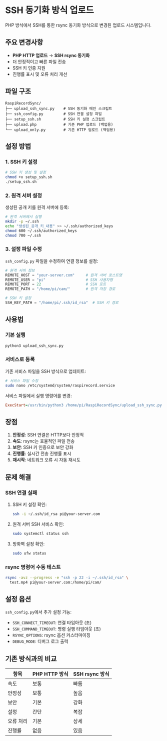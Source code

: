 # SSH 동기화 방식 업로드

PHP 방식에서 SSH를 통한 rsync 동기화 방식으로 변경된 업로드 시스템입니다.

## 주요 변경사항

- **PHP HTTP 업로드** → **SSH rsync 동기화**
- 더 안정적이고 빠른 파일 전송
- SSH 키 인증 지원
- 진행률 표시 및 오류 처리 개선

## 파일 구조

```
RaspiRecordSync/
├── upload_ssh_sync.py    # SSH 동기화 메인 스크립트
├── ssh_config.py         # SSH 연결 설정 파일
├── setup_ssh.sh          # SSH 키 설정 스크립트
├── upload.php            # 기존 PHP 업로드 (백업용)
└── upload_only.py        # 기존 HTTP 업로드 (백업용)
```

## 설정 방법

### 1. SSH 키 설정

```bash
# SSH 키 생성 및 설정
chmod +x setup_ssh.sh
./setup_ssh.sh
```

### 2. 원격 서버 설정

생성된 공개 키를 원격 서버에 등록:

```bash
# 원격 서버에서 실행
mkdir -p ~/.ssh
echo "생성된_공개_키_내용" >> ~/.ssh/authorized_keys
chmod 600 ~/.ssh/authorized_keys
chmod 700 ~/.ssh
```

### 3. 설정 파일 수정

`ssh_config.py` 파일을 수정하여 연결 정보를 설정:

```python
# 원격 서버 정보
REMOTE_HOST = "your-server.com"     # 원격 서버 호스트명
REMOTE_USER = "pi"                  # SSH 사용자명
REMOTE_PORT = 22                    # SSH 포트
REMOTE_PATH = "/home/pi/cam/"       # 원격 저장 경로

# SSH 키 설정
SSH_KEY_PATH = "/home/pi/.ssh/id_rsa"  # SSH 키 경로
```

## 사용법

### 기본 실행

```bash
python3 upload_ssh_sync.py
```

### 서비스로 등록

기존 서비스 파일을 SSH 방식으로 업데이트:

```bash
# 서비스 파일 수정
sudo nano /etc/systemd/system/raspirecord.service
```

서비스 파일에서 실행 명령어를 변경:
```ini
ExecStart=/usr/bin/python3 /home/pi/RaspiRecordSync/upload_ssh_sync.py
```

## 장점

1. **안정성**: SSH 연결은 HTTP보다 안정적
2. **속도**: rsync는 효율적인 파일 전송
3. **보안**: SSH 키 인증으로 보안 강화
4. **진행률**: 실시간 전송 진행률 표시
5. **재시작**: 네트워크 오류 시 자동 재시도

## 문제 해결

### SSH 연결 실패

1. SSH 키 설정 확인:
   ```bash
   ssh -i ~/.ssh/id_rsa pi@your-server.com
   ```

2. 원격 서버 SSH 서비스 확인:
   ```bash
   sudo systemctl status ssh
   ```

3. 방화벽 설정 확인:
   ```bash
   sudo ufw status
   ```

### rsync 명령어 수동 테스트

```bash
rsync -avz --progress -e "ssh -p 22 -i ~/.ssh/id_rsa" \
  test.mp4 pi@your-server.com:/home/pi/cam/
```

## 설정 옵션

`ssh_config.py`에서 추가 설정 가능:

- `SSH_CONNECT_TIMEOUT`: 연결 타임아웃 (초)
- `SSH_COMMAND_TIMEOUT`: 명령 실행 타임아웃 (초)
- `RSYNC_OPTIONS`: rsync 옵션 커스터마이징
- `DEBUG_MODE`: 디버그 로그 출력

## 기존 방식과의 비교

| 항목 | PHP HTTP 방식 | SSH rsync 방식 |
|------|---------------|----------------|
| 속도 | 보통 | 빠름 |
| 안정성 | 보통 | 높음 |
| 보안 | 기본 | 강화 |
| 설정 | 간단 | 복잡 |
| 오류 처리 | 기본 | 상세 |
| 진행률 | 없음 | 있음 | 